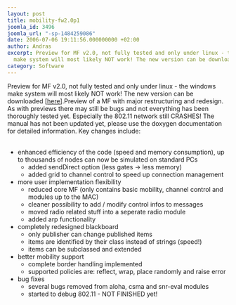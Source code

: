 ```yaml
---
layout: post
title: mobility-fw2.0p1
joomla_id: 3496
joomla_url: "-sp-1484259086"
date: 2006-07-06 19:11:56.000000000 +02:00
author: Andras
excerpt: Preview for MF v2.0, not fully tested and only under linux - the windows
  make system will most likely NOT work! The new version can be downloaded [<A href="http://sourceforge.net/project/showfiles.php?group_id=109505">here</A>].
category: Software
---
```

Preview for MF v2.0, not fully tested and only under linux - the windows make system will most likely NOT work! The new version can be downloaded [<A href="http://sourceforge.net/project/showfiles.php?group_id=109505">here</A>].Preview of a MF with major restructuring and redesign. As with previews there may still be bugs and not everything has been thoroughly tested yet. Especially the 802.11 network still CRASHES! The manual has not been updated yet, please use the doxygen documentation for detailed information. Key changes include:<BR><BR>
<UL>
<LI>enhanced efficiency of the code (speed and memory consumption), up to thousands of nodes can now be simulated on standard PCs<BR>
<UL>
<LI>added sendDirect option (less gates -&gt; less memory)<BR>
<LI>added grid to channel control to speed up connection management<BR></LI></UL>
<LI>more user implementation flexibility<BR>
<UL>
<LI>reduced core MF (only contains basic mobility, channel control and modules up to the MAC)<BR>
<LI>cleaner possibility to add / modify control infos to messages<BR>
<LI>moved radio related stuff into a seperate radio module<BR>
<LI>added arp functionality<BR></LI></UL>
<LI>completely redesigned blackboard<BR>
<UL>
<LI>only publisher can change published items<BR>
<LI>items are identified by their class instead of strings (speed!)<BR>
<LI>items can be subclassed and extended<BR></LI></UL>
<LI>better mobility support<BR>
<UL>
<LI>complete border handling implemented<BR>
<LI>supported policies are: reflect, wrap, place randomly and raise error<BR></LI></UL>
<LI>bug fixes<BR>
<UL>
<LI>several bugs removed from aloha, csma and snr-eval modules<BR>
<LI>started to debug 802.11 - NOT FINISHED yet!<BR></LI></UL></LI></UL>
